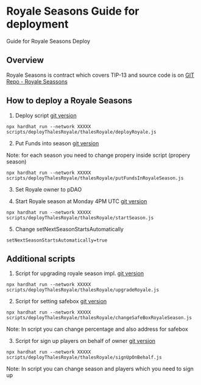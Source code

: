 # Royale Seasons Guide for deployment

Guide for Royale Seasons Deploy

## Overview

Royale Seasons is contract which covers TIP-13 and source code is on [GIT Repo - Royale Seassons](https://github.com/thales-markets/contracts/blob/main/contracts/ThalesRoyale/ThalesRoyale.sol)

## How to deploy a Royale Seasons

1. Deploy script [git version](https://github.com/thales-markets/contracts/blob/main/scripts/deployThalesRoyale/thalesRoyale/deployRoyale.js)

`npx hardhat run --network XXXXX scripts/deployThalesRoyale/thalesRoyale/deployRoyale.js`

2. Put Funds into season [git version](https://github.com/thales-markets/contracts/blob/main/scripts/deployThalesRoyale/thalesRoyale/putFundsInRoyaleSeason.js)

Note: for each season you need to change propery inside script (propery season)

`npx hardhat run --network XXXXX scripts/deployThalesRoyale/thalesRoyale/putFundsInRoyaleSeason.js`

3. Set Royale owner to pDAO

4. Start Royale season at Monday 4PM UTC [git version](https://github.com/thales-markets/contracts/blob/main/scripts/deployThalesRoyale/thalesRoyale/startSeason.js)

`npx hardhat run --network XXXXX scripts/deployThalesRoyale/thalesRoyale/startSeason.js`

5. Change setNextSeasonStartsAutomatically

`setNextSeasonStartsAutomatically=true`

## Additional scripts

1. Script for upgrading royale season impl. [git version](https://github.com/thales-markets/contracts/blob/main/scripts/deployThalesRoyale/thalesRoyale/upgradeRoyale.js)

`npx hardhat run --network XXXXX scripts/deployThalesRoyale/thalesRoyale/upgradeRoyale.js`

2. Script for setting safebox [git version](https://github.com/thales-markets/contracts/blob/main/scripts/deployThalesRoyale/thalesRoyale/changeSafeBoxRoyaleSeason.js)

`npx hardhat run --network XXXXX scripts/deployThalesRoyale/thalesRoyale/changeSafeBoxRoyaleSeason.js`

Note: In script you can change percentage and also address for safebox

3. Script for sign up players on behalf of owner [git version](https://github.com/thales-markets/contracts/blob/main/scripts/deployThalesRoyale/thalesRoyale/signUpOnBehalf.js)

`npx hardhat run --network XXXXX scripts/deployThalesRoyale/thalesRoyale/signUpOnBehalf.js`

Note: In script you can change season and players which you need to sign up